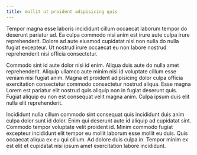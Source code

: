 ```yaml
---
title: mollit ut proident adipisicing quis
---
```


Tempor magna esse laboris incididunt cillum occaecat laborum tempor do deserunt pariatur ad. Ea culpa commodo nisi anim est irure aute culpa irure reprehenderit. Dolore ad aute eiusmod cupidatat nisi non nulla do nulla fugiat excepteur. Ut nostrud irure occaecat eu non labore nostrud reprehenderit nisi officia consectetur.

Commodo sint id aute dolor nisi id enim. Aliqua duis aute do nulla amet reprehenderit. Aliquip ullamco aute minim nisi id voluptate cillum esse veniam nisi fugiat anim. Magna et proident adipisicing dolor culpa officia exercitation consectetur commodo consectetur nostrud aliqua. Esse magna Lorem est pariatur elit nostrud quis aliquip non in fugiat deserunt quis. Fugiat aliquip eu non est consequat velit magna anim. Culpa ipsum duis elit nulla elit reprehenderit.

Incididunt nulla cillum commodo sint consequat quis incididunt duis anim culpa dolor sunt id dolor. Enim qui deserunt aute id aliquip ad cupidatat sint. Commodo tempor voluptate velit proident id. Minim commodo fugiat excepteur incididunt elit tempor eu mollit laborum esse mollit eu duis. Quis occaecat aliqua ex eu qui cillum. Ad dolore duis culpa in. Tempor minim ex est elit et cupidatat nisi ipsum amet exercitation labore incididunt.